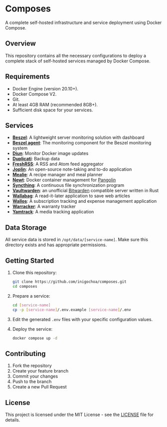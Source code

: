 # Composes

A complete self-hosted infrastructure and service deployment using Docker
Compose.

## Overview

This repository contains all the necessary configurations to deploy a complete
stack of self-hosted services managed by Docker Compose.

## Requirements

- Docker Engine (version 20.10+).
- Docker Compose V2.
- Git.
- At least 4GB RAM (recommended 8GB+).
- Sufficient disk space for your services.

## Services

- **[Beszel]**: A lightweight server monitoring solution with dashboard
- **[Beszel agent]**: The monitoring component for the Beszel monitoring system
- **[Diun]**: Monitor Docker image updates
- **[Duplicati]**: Backup data
- **[FreshRSS]**: A RSS and Atom feed aggregator
- **[Joplin]**: An open-source note-taking and to-do application
- **[Mealie]**: A recipe manager and meal planner
- **[Newt]**: Docker container management for [Pangolin]
- **[Syncthing]**: A continuous file synchronization program
- **[Vaultwarden]**: an unofficial [Bitwarden] compatible server written in Rust
- **[Wallabag]**: A read-it-later application to save web articles
- **[Wallos]**: A subscription tracking and expense management application
- **[Warracker]**: A warranty tracker
- **[Yamtrack]**: A media tracking application

## Data Storage

All service data is stored in `/opt/data/[service-name]`. Make sure this
directory exists and has appropriate permissions.

## Getting Started

1. Clone this repository:
   ```bash
   git clone https://github.com/inigochoa/composes.git
   cd composes
   ```

1. Prepare a service:
   ```bash
   cd [service-name]
   cp -p [service-name]/.env.example [service-name]/.env
   ```

1. Edit the generated `.env` files with your specific configuration values.

1. Deploy the service:
   ```bash
   docker compose up -d
   ```

## Contributing

1. Fork the repository
1. Create your feature branch
1. Commit your changes
1. Push to the branch
1. Create a new Pull Request

## License

This project is licensed under the MIT License - see the [LICENSE] file for
details.

[Beszel]: ./beszel/README.md
[Beszel agent]: ./beszel_agent/README.md
[Bitwarden]: https://bitwarden.com/
[Diun]: ./diun/README.md
[Duplicati]: ./duplicati/README.md
[FreshRSS]: ./freshrss/README.md
[Mealie]: ./mealie/README.md
[Joplin]: ./joplin/README.md
[LICENSE]: ./LICENSE
[Newt]: ./newt/README.md
[Pangolin]: https://docs.digpangolin.com/
[Syncthing]: ./syncthing/README.md
[Vaultwarden]: ./vaultwarden/README.md
[Wallabag]: ./wallabag/README.md
[Wallos]: ./wallos/README.md
[Warracker]: ./warracker/README.md
[Yamtrack]: ./yamtrack/README.md
